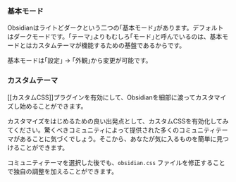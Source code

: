 ### 基本モード

Obsidianはライトどダークという二つの｢基本モード｣があります。デフォルトはダークモードです。｢テーマ｣よりもむしろ｢モード｣と呼んでいるのは、基本モードとはカスタムテーマが機能するための基盤であるからです。

基本モードは｢設定｣ → ｢外観｣から変更が可能です。

### カスタムテーマ

[[カスタムCSS]]プラグインを有効にして、Obsidianを細部に渡ってカスタマイズし始めることができます。

カスタマイズをはじめるための良い出発点として、カスタムCSSを有効化してみてください。驚くべきコミュニティによって提供された多くのコミュニティテーマがあることに気づくでしょう。そこから、あなたが気に入るものを簡単に見つけることができます。

コミュニティテーマを選択した後でも、`obsidian.css` ファイルを修正することで独自の調整を加えることができます。